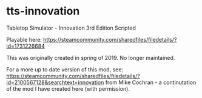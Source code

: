 # tts-innovation
Tabletop Simulator - Innovation 3rd Edition Scripted

Playable here:
https://steamcommunity.com/sharedfiles/filedetails/?id=1731226684

This was originally created in spring of 2019. No longer maintained.

For a more up to date version of this mod, see: https://steamcommunity.com/sharedfiles/filedetails/?id=2100567128&searchtext=innovation
from Mike Cochran - a continutation of the mod I have created here (with permission).
